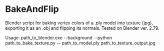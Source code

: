 # BakeAndFlip
Blender script for baking vertex colors of a .ply model into texture (jpg), exporting it as an .obj and flipping its normals.
Tested on Blender ver. 2.79.

Usage: path_to_blender.exe --background --python path_to_bake_texture.py  -- path_to_model.ply path_to_texture_output.jpg
